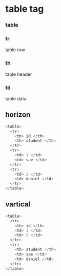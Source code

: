# table tag

### table

### tr
table row

### th
table header

### td
table data


## horizon
```js
<table>
  <tr>
    <th> id </th>
    <th> student </th>
  </tr>
  <tr>
    <td> 1 </td>
    <td> sae </td>
  </tr>
  <tr>
    <td> 2 </td>
    <td> daniel </td>
  </tr>
</table>
```

## vartical
```js
<table>
  <tr>
    <th> id </th>
    <td> 1 </td>
    <td> 2 </td>
  </tr>
  <tr>
    <th> student </th>
    <td> sae </td>
    <td> daniel </td>
  </tr>
</table>
```

